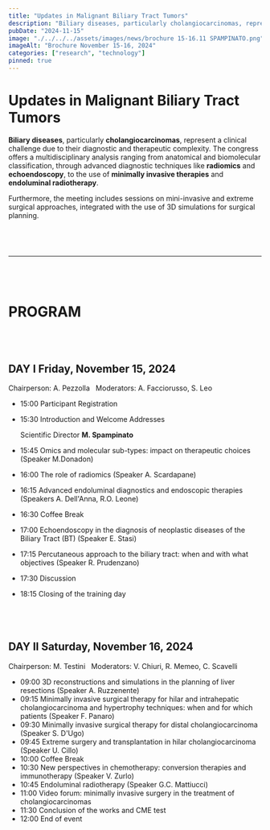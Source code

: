 ```yaml
---
title: "Updates in Malignant Biliary Tract Tumors"
description: "Biliary diseases, particularly cholangiocarcinomas, represent a clinical challenge due to their diagnostic and therapeutic complexity. The congress offers a multidisciplinary analysis ranging from anatomical and biomolecular classification, through advanced diagnostic techniques like radiomics and echoendoscopy, to the use of minimally invasive therapies and endoluminal radiotherapy."
pubDate: "2024-11-15"
image: "./../../../assets/images/news/brochure 15-16.11 SPAMPINATO.png"
imageAlt: "Brochure November 15-16, 2024"
categories: ["research", "technology"]
pinned: true
---
```


# **Updates in Malignant Biliary Tract Tumors**

**Biliary diseases**, particularly **cholangiocarcinomas**, represent a clinical challenge due to their diagnostic and therapeutic complexity.
The congress offers a multidisciplinary analysis ranging from anatomical and biomolecular classification, through advanced diagnostic techniques like **radiomics** and **echoendoscopy**, to the use of **minimally invasive therapies** and **endoluminal radiotherapy**.

Furthermore, the meeting includes sessions on mini-invasive and extreme surgical approaches, integrated with the use of 3D simulations for surgical planning.

## &nbsp;

---

## &nbsp;

# **PROGRAM**

## &nbsp;

## **DAY I Friday, November 15, 2024**

Chairperson: A. Pezzolla &nbsp;
Moderators: A. Facciorusso, S. Leo

- 15:00 Participant Registration
- 15:30 Introduction and Welcome Addresses

  Scientific Director **M. Spampinato**

- 15:45 Omics and molecular sub-types: impact on therapeutic choices (Speaker M.Donadon)
- 16:00 The role of radiomics (Speaker A. Scardapane)
- 16:15 Advanced endoluminal diagnostics and endoscopic therapies (Speakers A. Dell'Anna, R.O. Leone)
- 16:30 Coffee Break
- 17:00 Echoendoscopy in the diagnosis of neoplastic diseases of the Biliary Tract (BT) (Speaker E. Stasi)
- 17:15 Percutaneous approach to the biliary tract: when and with what objectives (Speaker R. Prudenzano)
- 17:30 Discussion
- 18:15 Closing of the training day

## &nbsp;

## **DAY II Saturday, November 16, 2024**

Chairperson: M. Testini &nbsp;
Moderators: V. Chiuri, R. Memeo, C. Scavelli

- 09:00 3D reconstructions and simulations in the planning of liver resections (Speaker A. Ruzzenente)
- 09:15 Minimally invasive surgical therapy for hilar and intrahepatic cholangiocarcinoma and hypertrophy techniques: when and for which patients (Speaker F. Panaro)
- 09:30 Minimally invasive surgical therapy for distal cholangiocarcinoma (Speaker S. D'Ugo)
- 09:45 Extreme surgery and transplantation in hilar cholangiocarcinoma (Speaker U. Cillo)
- 10:00 Coffee Break
- 10:30 New perspectives in chemotherapy: conversion therapies and immunotherapy (Speaker V. Zurlo)
- 10:45 Endoluminal radiotherapy (Speaker G.C. Mattiucci)
- 11:00 Video forum: minimally invasive surgery in the treatment of cholangiocarcinomas
- 11:30 Conclusion of the works and CME test
- 12:00 End of event
